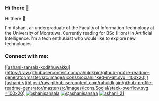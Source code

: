 ### Hi there 👋

Hi there 👋

I'm Ashani, an undergraduate of the Faculty of Information Technology at the University of Moratuwa. Currently reading for BSc (Hons) in Artificial Intelligence. I'm a tech enthusiast who would like to explore new technologies.

### Connect with me:

[![ashani-sansala-kodithuwakku](https://raw.githubusercontent.com/rahuldkjain/github-profile-readme-generator/master/src/images/icons/Social/linked-in-alt.svg =100x20)](https://linkedin.com/in/ashani-sansala-kodithuwakku) [![ashani-s](https://raw.githubusercontent.com/rahuldkjain/github-profile-readme-generator/master/src/images/icons/Social/stack-overflow.svg =100x20)](https://stackoverflow.com/users/ashani-s) [![ashanisansala](https://raw.githubusercontent.com/rahuldkjain/github-profile-readme-generator/master/src/images/icons/Social/kaggle.svg)](https://kaggle.com/ashanisansala) [![@ashanisansala](https://raw.githubusercontent.com/rahuldkjain/github-profile-readme-generator/master/src/images/icons/Social/medium.svg)](https://medium.com/@ashanisansala) [![ashani_21](https://raw.githubusercontent.com/rahuldkjain/github-profile-readme-generator/master/src/images/icons/Social/hackerrank.svg)](https://www.hackerrank.com/ashani_21)

<!--
**Ashani-Sansala/Ashani-Sansala** is a ✨ _special_ ✨ repository because its `README.md` (this file) appears on your GitHub profile.

Here are some ideas to get you started:

- 🔭 I’m currently working on ...
- 🌱 I’m currently learning ...
- 👯 I’m looking to collaborate on ...
- 🤔 I’m looking for help with ...
- 💬 Ask me about ...
- 📫 How to reach me: ...
- 😄 Pronouns: ...
- ⚡ Fun fact: ...
-->

